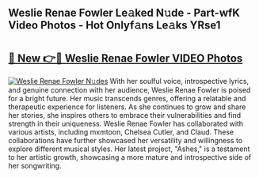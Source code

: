 ## Weslie Renae Fowler Le𝚊ked N𝚞de - Part-wfK Video Photos - Hot Onlyf𝚊ns Le𝚊ks YRse1

# <h2><a href="http://ab52465.deff.icu/?id=Weslie+Renae+Fowler">🔗 New 👉🔴 Weslie Renae Fowler VIDEO Photos</a></h2>

[![Weslie Renae Fowler N𝚞des](https://i.imgur.com/rIISA9y.gif)](http://ab52465.deff.icu/?id=Weslie+Renae+Fowler)
With her soulful voice, introspective lyrics, and genuine connection with her audience, Weslie Renae Fowler is poised for a bright future. Her music transcends genres, offering a relatable and therapeutic experience for listeners. As she continues to grow and share her stories, she inspires others to embrace their vulnerabilities and find strength in their uniqueness. Weslie Renae Fowler has collaborated with various artists, including mxmtoon, Chelsea Cutler, and Claud. These collaborations have further showcased her versatility and willingness to explore different musical styles. Her latest project, "Ashes," is a testament to her artistic growth, showcasing a more mature and introspective side of her songwriting.

